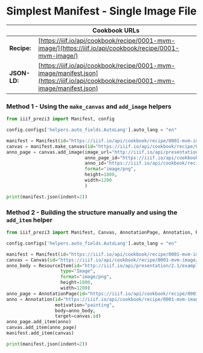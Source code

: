 # Simplest Manifest - Single Image File
|              | **Cookbook URLs**                                                    | 
|--------------|----------------------------------------------------------------------|
| **Recipe:**  | [https://iiif.io/api/cookbook/recipe/0001-mvm-image/](https://iiif.io/api/cookbook/recipe/0001-mvm-image/)              |
| **JSON-LD:** | [https://iiif.io/api/cookbook/recipe/0001-mvm-image/manifest.json](https://iiif.io/api/cookbook/recipe/0001-mvm-image/manifest.json) |


### Method 1 - Using the `make_canvas` and `add_image` helpers
```python
from iiif_prezi3 import Manifest, config

config.configs['helpers.auto_fields.AutoLang'].auto_lang = "en"

manifest = Manifest(id="https://iiif.io/api/cookbook/recipe/0001-mvm-image/manifest.json", label="Image 1")
canvas = manifest.make_canvas(id="https://iiif.io/api/cookbook/recipe/0001-mvm-image/canvas/p1", height=1800, width=1200)
anno_page = canvas.add_image(image_url="http://iiif.io/api/presentation/2.1/example/fixtures/resources/page1-full.png",
                             anno_page_id="https://iiif.io/api/cookbook/recipe/0001-mvm-image/page/p1/1",
                             anno_id="https://iiif.io/api/cookbook/recipe/0001-mvm-image/annotation/p0001-image",
                             format="image/png",
                             height=1800,
                             width=1200
                             )

print(manifest.json(indent=2))
```

### Method 2 - Building the structure manually and using the `add_item` helper
```python
from iiif_prezi3 import Manifest, Canvas, AnnotationPage, Annotation, ResourceItem, config

config.configs['helpers.auto_fields.AutoLang'].auto_lang = "en"

manifest = Manifest(id="https://iiif.io/api/cookbook/recipe/0001-mvm-image/manifest.json", label="Image 1")
canvas = Canvas(id="https://iiif.io/api/cookbook/recipe/0001-mvm-image/canvas/p1", height=1800, width=1200)
anno_body = ResourceItem(id="http://iiif.io/api/presentation/2.1/example/fixtures/resources/page1-full.png",
                    type="Image",
                    format="image/png",
                    height=1800,
                    width=1200)
anno_page = AnnotationPage(id="https://iiif.io/api/cookbook/recipe/0001-mvm-image/page/p1/1")
anno = Annotation(id="https://iiif.io/api/cookbook/recipe/0001-mvm-image/annotation/p0001-image",
                  motivation="painting",
                  body=anno_body,
                  target=canvas.id)
anno_page.add_item(anno)
canvas.add_item(anno_page)
manifest.add_item(canvas)

print(manifest.json(indent=2))
```


